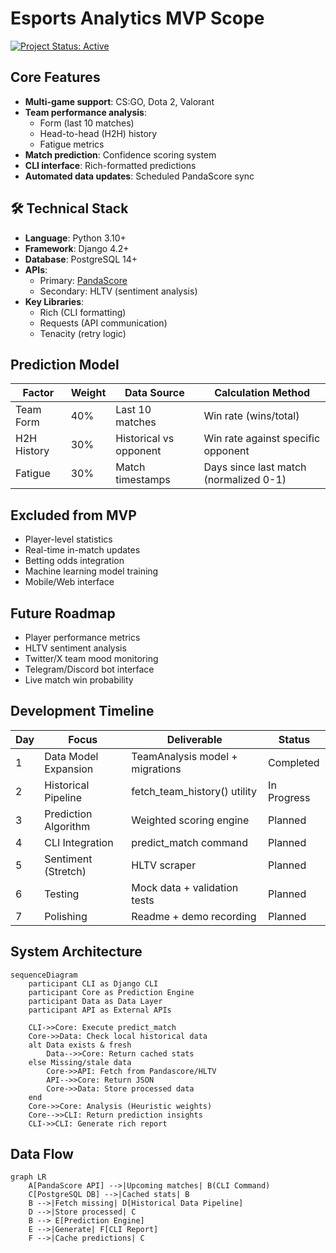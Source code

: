 # Esports Analytics MVP Scope
[![Project Status: Active](https://www.repostatus.org/badges/latest/active.svg)](https://www.repostatus.org/#active)

## Core Features
- **Multi-game support**: CS:GO, Dota 2, Valorant
- **Team performance analysis**: 
  - Form (last 10 matches)
  - Head-to-head (H2H) history
  - Fatigue metrics
- **Match prediction**: Confidence scoring system
- **CLI interface**: Rich-formatted predictions
- **Automated data updates**: Scheduled PandaScore sync

## 🛠 Technical Stack
- **Language**: Python 3.10+
- **Framework**: Django 4.2+
- **Database**: PostgreSQL 14+
- **APIs**: 
  - Primary: [PandaScore](https://pandascore.co/)
  - Secondary: HLTV (sentiment analysis)
- **Key Libraries**:
  - Rich (CLI formatting)
  - Requests (API communication)
  - Tenacity (retry logic)

## Prediction Model
| Factor         | Weight | Data Source                          | Calculation Method                     |
|----------------|--------|--------------------------------------|----------------------------------------|
| Team Form      | 40%    | Last 10 matches                       | Win rate (wins/total)                  |
| H2H History    | 30%    | Historical vs opponent               | Win rate against specific opponent     |
| Fatigue        | 30%    | Match timestamps                     | Days since last match (normalized 0-1) |

## Excluded from MVP
- Player-level statistics
- Real-time in-match updates
- Betting odds integration
- Machine learning model training
- Mobile/Web interface

## Future Roadmap
- Player performance metrics
- HLTV sentiment analysis
- Twitter/X team mood monitoring
- Telegram/Discord bot interface
- Live match win probability

## Development Timeline
| Day | Focus                     | Deliverable                          | Status     |
|-----|---------------------------|--------------------------------------|------------|
| 1   | Data Model Expansion      | TeamAnalysis model + migrations      | Completed  |
| 2   | Historical Pipeline       | fetch_team_history() utility         | In Progress|
| 3   | Prediction Algorithm      | Weighted scoring engine              | Planned    |
| 4   | CLI Integration           | predict_match command                | Planned    |
| 5   | Sentiment (Stretch)       | HLTV scraper                         | Planned    |
| 6   | Testing                   | Mock data + validation tests         | Planned    |
| 7   | Polishing                 | Readme + demo recording              | Planned    |

## System Architecture
```mermaid
sequenceDiagram
    participant CLI as Django CLI
    participant Core as Prediction Engine
    participant Data as Data Layer
    participant API as External APIs

    CLI->>Core: Execute predict_match
    Core->>Data: Check local historical data
    alt Data exists & fresh
        Data-->>Core: Return cached stats
    else Missing/stale data
        Core->>API: Fetch from Pandascore/HLTV
        API-->>Core: Return JSON
        Core->>Data: Store processed data
    end
    Core->>Core: Analysis (Heuristic weights)
    Core-->>CLI: Return prediction insights
    CLI->>CLI: Generate rich report
```
## Data Flow
```mermaid
graph LR
    A[PandaScore API] -->|Upcoming matches| B(CLI Command)
    C[PostgreSQL DB] -->|Cached stats| B
    B -->|Fetch missing| D[Historical Data Pipeline]
    D -->|Store processed| C
    B --> E[Prediction Engine]
    E -->|Generate| F[CLI Report]
    F -->|Cache predictions| C
```

